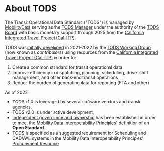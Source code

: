 # About TODS

The Transit Operational Data Standard ("TODS") is managed by [MobilityData](https://mobilitydata.org) serving as the [TODS Manager](../governance/governance.md#TODS-manager) under the authority of the [TODS Board](../governance/governance.md#TODS-board-of-directors) with basic monetary support through 2025 from the [California Integrated Travel Project (Cal-ITP)](https://cal-itp.org).

TODS was [initially developed](spec-development.md) in 2021-2022 by the [TODS Working Group](contributors.md) (now known as *contributors*) using resources from the [California Integrated Travel Project (Cal-ITP)](https://cal-itp.org) in order to:

1. Create a common standard for transit operational data
2. Improve efficiency in dispatching, planning, scheduling, driver shift management, and other back-end transit operations
3. Reduce the burden of generating data for reporting (FTA and other)

As of 2023:

* TODS v1.0 is leveraged by several software vendors and transit agencies,
* TODS v2.0 is under active development,
* [Independent governance and ownership](../governance/governance.md) has been established in order to meet the [Mobility Data Interoperability Principles'](https://interoperablemobility.org) definition of an **Open Standard**.
* TODS is specified as a suggested requirement for Scheduling and CAD/AVL systems in the Mobility Data Interoperability Principles' [Procurement Resource](https://interoperablemobility.org/procurement)
